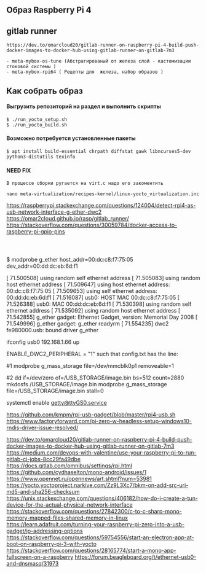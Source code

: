 ## Образ Raspberry Pi 4 


## gitlab runner
```
https://dev.to/omarcloud20/gitlab-runner-on-raspberry-pi-4-build-push-docker-images-to-docker-hub-using-gitlab-runner-on-gitlab-7m3

```




```
- meta-mybox-os-tune (Абстрагированый от железа слой - кастомизации стоковой системы )
- meta-mybox-rpi64 ( Рецепты для  железа, набор образов )
```

## Как собрать образ
#### Выгрузить репозиторий на раздел и выполнить скрипты
```
$ ./run_yocto_setup.sh
$ ./run_yocto_build.sh
```

#### Возможно потребуется установленные пакеты
```
$ apt install build-essential chrpath diffstat gawk libncurses5-dev python3-distutils texinfo
```

#### NEED FIX
```
В процессе сборки ругается на virt.c надо его закоментить

nano meta-virtualization/recipes-kernel/linux-yocto_virtualization.inc
```
https://raspberrypi.stackexchange.com/questions/124004/detect-rpi4-as-usb-network-interface-g-ether-dwc2
https://omar2cloud.github.io/rasp/gitlab_runner/
https://stackoverflow.com/questions/30059784/docker-access-to-raspberry-pi-gpio-pins
```



```
$ modprobe g_ether host_addr=00:dc:c8:f7:75:05 dev_addr=00:dd:dc:eb:6d:f1


[   71.500508] using random self ethernet address
[   71.505083] using random host ethernet address
[   71.509647] using host ethernet address: 00:dc:c8:f7:75:05
[   71.509653] using self ethernet address: 00:dd:dc:eb:6d:f1
[   71.516087] usb0: HOST MAC 00:dc:c8:f7:75:05
[   71.526388] usb0: MAC 00:dd:dc:eb:6d:f1
[   71.530398] using random self ethernet address
[   71.535092] using random host ethernet address
[   71.542855] g_ether gadget: Ethernet Gadget, version: Memorial Day 2008
[   71.549996] g_ether gadget: g_ether readyrm 
[   71.554235] dwc2 fe980000.usb: bound driver g_ether


ifconfig usb0 192.168.1.66 up

ENABLE_DWC2_PERIPHERAL = "1" such that config.txt has the line:

#1
modprobe g_mass_storage file=/dev/mmcblk0p1 removeable=1

#2
dd if=/dev/zero of=/USB_STORAGE/image.bin bs=512 count=2880
mkdosfs /USB_STORAGE/image.bin
modprobe g_mass_storage file=/USB_STORAGE/image.bin stall=0

systemctl enable getty@ttyGS0.service

https://github.com/kmpm/rpi-usb-gadget/blob/master/rpi4-usb.sh
https://www.factoryforward.com/pi-zero-w-headless-setup-windows10-rndis-driver-issue-resolved/


https://dev.to/omarcloud20/gitlab-runner-on-raspberry-pi-4-build-push-docker-images-to-docker-hub-using-gitlab-runner-on-gitlab-7m3
https://medium.com/devops-with-valentine/use-your-raspberry-pi-to-run-gitlab-ci-jobs-8cc29fa49dbe
https://docs.gitlab.com/omnibus/settings/rpi.html
https://github.com/cydhaselton/mono-android/issues/1
https://www.opennet.ru/opennews/art.shtml?num=53981
https://yocto.yoctoproject.narkive.com/Zz9L3Xc7/bkm-on-add-src-uri-md5-and-sha256-checksum
https://unix.stackexchange.com/questions/406182/how-do-i-create-a-tun-device-for-the-actual-physical-network-interface
https://stackoverflow.com/questions/27842300/c-to-c-sharp-mono-memory-mapped-files-shared-memory-in-linux
https://learn.adafruit.com/turning-your-raspberry-pi-zero-into-a-usb-gadget/ip-addressing-options
https://stackoverflow.com/questions/59754556/start-an-electron-app-at-boot-on-raspberry-pi-3-with-yocto
https://stackoverflow.com/questions/28165774/start-a-mono-app-fullscreen-on-a-raspberry
https://forum.beagleboard.org/t/ethernet-usb0-and-dnsmasq/31973
```
